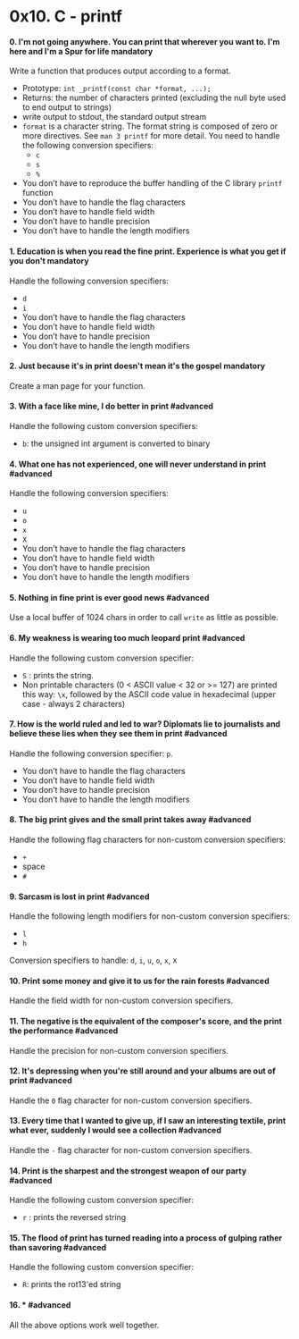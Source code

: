 <h1 class="gap">0x10. C - printf</h1>


<h4 class="task">
    0. I'm not going anywhere. You can print that wherever you want to. I'm here and I'm a Spur for life
      <span class="alert alert-warning mandatory-optional">
        mandatory
      </span>
</h4><p>Write a function that produces output according to a format.</p><ul>
<li>Prototype: <code>int _printf(const char *format, ...);</code></li>
<li>Returns: the number of characters printed (excluding the null byte used to end output to strings)</li>
<li>write output to stdout, the standard output stream</li>
<li><code>format</code> is a character string. The format string is composed of zero or more directives. See <code>man 3 printf</code> for more detail. You need to handle the following conversion specifiers: 

<ul>
<li><code>c</code></li>
<li><code>s</code></li>
<li><code>%</code></li>
</ul></li>
<li>You don’t have to reproduce the buffer handling of the C library <code>printf</code> function</li>
<li>You don’t have to handle the flag characters</li>
<li>You don’t have to handle field width</li>
<li>You don’t have to handle precision</li>
<li>You don’t have to handle the length modifiers</li>
</ul>


<h4 class="task">
    1. Education is when you read the fine print. Experience is what you get if you don't
      <span class="alert alert-warning mandatory-optional">
        mandatory
      </span>
</h4><p>Handle the following conversion specifiers:</p><ul>
<li><code>d</code></li>
<li><code>i</code></li>
<li>You don’t have to handle the flag characters</li>
<li>You don’t have to handle field width</li>
<li>You don’t have to handle precision</li>
<li>You don’t have to handle the length modifiers</li>
</ul>


<h4 class="task">
    2. Just because it's in print doesn't mean it's the gospel
      <span class="alert alert-warning mandatory-optional">
        mandatory
      </span>
</h4><p>Create a man page for your function.</p>


<h4 class="task">
    3. With a face like mine, I do better in print
      <span class="alert alert-info mandatory-optional">
        #advanced
      </span>
</h4><p>Handle the following custom conversion specifiers:</p><ul>
<li><code>b</code>: the unsigned int argument is converted to binary</li>
</ul>


<h4 class="task">
    4. What one has not experienced, one will never understand in print
      <span class="alert alert-info mandatory-optional">
        #advanced
      </span>
</h4><p>Handle the following conversion specifiers:</p><ul>
<li><code>u</code></li>
<li><code>o</code></li>
<li><code>x</code></li>
<li><code>X</code></li>
<li>You don’t have to handle the flag characters</li>
<li>You don’t have to handle field width</li>
<li>You don’t have to handle precision</li>
<li>You don’t have to handle the length modifiers</li>
</ul>


<h4 class="task">
    5. Nothing in fine print is ever good news
      <span class="alert alert-info mandatory-optional">
        #advanced
      </span>
</h4><p>Use a local buffer of 1024 chars in order to call <code>write</code> as little as possible.</p>


<h4 class="task">
    6. My weakness is wearing too much leopard print
      <span class="alert alert-info mandatory-optional">
        #advanced
      </span>
</h4><p>Handle the following custom conversion specifier:</p><ul>
<li><code>S</code> : prints the string.</li>
<li>Non printable characters (0 &lt; ASCII value &lt; 32 or &gt;= 127) are printed this way: <code>\x</code>, followed by the ASCII code value in hexadecimal (upper case - always 2 characters)</li>
</ul>


<h4 class="task">
    7. How is the world ruled and led to war? Diplomats lie to journalists and believe these lies when they see them in print
      <span class="alert alert-info mandatory-optional">
        #advanced
      </span>
</h4><p>Handle the following conversion specifier: <code>p</code>.</p><ul>
<li>You don’t have to handle the flag characters</li>
<li>You don’t have to handle field width</li>
<li>You don’t have to handle precision</li>
<li>You don’t have to handle the length modifiers</li>
</ul>


<h4 class="task">
    8. The big print gives and the small print takes away
      <span class="alert alert-info mandatory-optional">
        #advanced
      </span>
</h4><p>Handle the following flag characters for non-custom conversion specifiers:</p><ul>
<li><code>+</code></li>
<li>space</li>
<li><code>#</code></li>
</ul>


<h4 class="task">
    9. Sarcasm is lost in print
      <span class="alert alert-info mandatory-optional">
        #advanced
      </span>
</h4><p>Handle the following length modifiers for non-custom conversion specifiers:</p><ul>
<li><code>l</code></li>
<li><code>h</code></li>
</ul><p>Conversion specifiers to handle: <code>d</code>, <code>i</code>, <code>u</code>, <code>o</code>, <code>x</code>, <code>X</code></p>


<h4 class="task">
    10. Print some money and give it to us for the rain forests
      <span class="alert alert-info mandatory-optional">
        #advanced
      </span>
</h4><p>Handle the field width for non-custom conversion specifiers.</p>


<h4 class="task">
    11. The negative is the equivalent of the composer's score, and the print the performance
      <span class="alert alert-info mandatory-optional">
        #advanced
      </span>
</h4><p>Handle the precision for non-custom conversion specifiers.</p>


<h4 class="task">
    12. It's depressing when you're still around and your albums are out of print
      <span class="alert alert-info mandatory-optional">
        #advanced
      </span>
</h4><p>Handle the <code>0</code> flag character for non-custom conversion specifiers.</p>


<h4 class="task">
    13. Every time that I wanted to give up, if I saw an interesting textile, print what ever, suddenly I would see a collection
      <span class="alert alert-info mandatory-optional">
        #advanced
      </span>
</h4><p>Handle the <code>-</code> flag character for non-custom conversion specifiers.</p>


<h4 class="task">
    14. Print is the sharpest and the strongest weapon of our party
      <span class="alert alert-info mandatory-optional">
        #advanced
      </span>
</h4><p>Handle the following custom conversion specifier:</p><ul>
<li><code>r</code> : prints the reversed string</li>
</ul>


<h4 class="task">
    15. The flood of print has turned reading into a process of gulping rather than savoring
      <span class="alert alert-info mandatory-optional">
        #advanced
      </span>
</h4><p>Handle the following custom conversion specifier:</p><ul>
<li><code>R</code>: prints the rot13'ed string</li>
</ul>


<h4 class="task">
    16. *
      <span class="alert alert-info mandatory-optional">
        #advanced
      </span>
</h4><p>All the above options work well together.</p>
